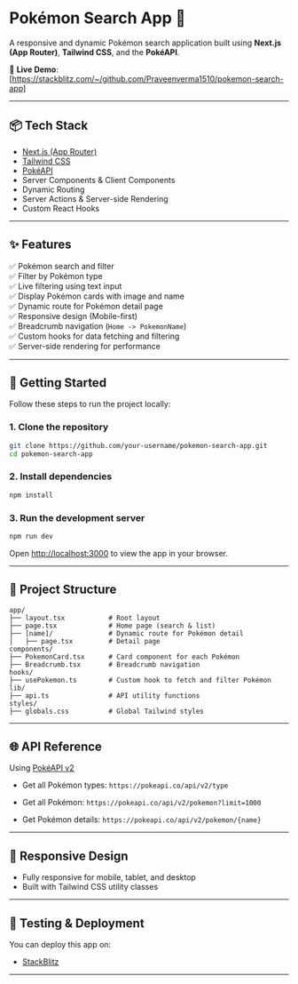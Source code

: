 
# Pokémon Search App 🧢

A responsive and dynamic Pokémon search application built using **Next.js (App Router)**, **Tailwind CSS**, and the **PokéAPI**.

🔗 **Live Demo**: [https://stackblitz.com/~/github.com/Praveenverma1510/pokemon-search-app]

---

## 📦 Tech Stack

- [Next.js (App Router)](https://nextjs.org/docs/app)
- [Tailwind CSS](https://tailwindcss.com/)
- [PokéAPI](https://pokeapi.co/docs/v2)
- Server Components & Client Components
- Dynamic Routing
- Server Actions & Server-side Rendering
- Custom React Hooks

---

## ✨ Features

✅ Pokémon search and filter  
✅ Filter by Pokémon type  
✅ Live filtering using text input  
✅ Display Pokémon cards with image and name  
✅ Dynamic route for Pokémon detail page  
✅ Responsive design (Mobile-first)  
✅ Breadcrumb navigation (`Home -> PokemonName`)  
✅ Custom hooks for data fetching and filtering  
✅ Server-side rendering for performance

---

## 🚀 Getting Started

Follow these steps to run the project locally:

### 1. Clone the repository

```bash
git clone https://github.com/your-username/pokemon-search-app.git
cd pokemon-search-app
````

### 2. Install dependencies

```bash
npm install
```

### 3. Run the development server

```bash
npm run dev
```

Open [http://localhost:3000](http://localhost:3000) to view the app in your browser.

---

## 📁 Project Structure

```
app/
├── layout.tsx           # Root layout
├── page.tsx             # Home page (search & list)
├── [name]/              # Dynamic route for Pokémon detail
│   ├── page.tsx         # Detail page
components/
├── PokemonCard.tsx      # Card component for each Pokémon
├── Breadcrumb.tsx       # Breadcrumb navigation
hooks/
├── usePokemon.ts        # Custom hook to fetch and filter Pokémon
lib/
├── api.ts               # API utility functions
styles/
├── globals.css          # Global Tailwind styles
```

---

## 🌐 API Reference

Using [PokéAPI v2](https://pokeapi.co/docs/v2)

* Get all Pokémon types:
  `https://pokeapi.co/api/v2/type`

* Get all Pokémon:
  `https://pokeapi.co/api/v2/pokemon?limit=1000`

* Get Pokémon details:
  `https://pokeapi.co/api/v2/pokemon/{name}`

---

## 📱 Responsive Design

* Fully responsive for mobile, tablet, and desktop
* Built with Tailwind CSS utility classes

---

## 🧪 Testing & Deployment

You can deploy this app on:

* [StackBlitz](https://stackblitz.com/~/github.com/Praveenverma1510/pokemon-search-app)
---


